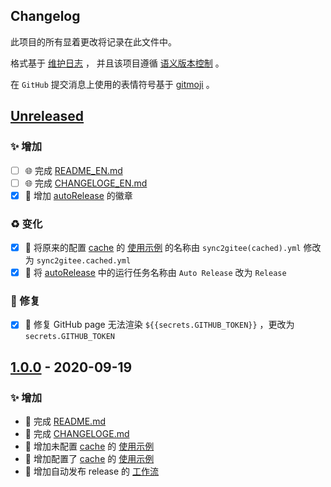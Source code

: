 ## Changelog

此项目的所有显着更改将记录在此文件中。

格式基于 [维护日志](https://keepachangelog.com/zh-CN/1.0.0/) ，
并且该项目遵循 [语义版本控制](https://semver.org/spec/v2.0.0.html) 。

在 `GitHub` 提交消息上使用的表情符号基于 [gitmoji](https://gitmoji.carloscuesta.me/) 。

## [Unreleased]

### ✨ 增加

- [ ] 🌐 完成 [README_EN.md](./README_EN.md)
- [ ] 🌐 完成 [CHANGELOGE_EN.md](./CHANGELOGE_EN.md)
- [x] 📝 增加 [autoRelease](https://github.com/yi-Xu-0100/hub-mirror/actions?query=workflow%3AautoRelease) 的徽章

### ♻️ 变化

- [x] 🚚 将原来的配置 [cache](./README.md#cache_path可选) 的 [使用示例](/yi-Xu-0100/hub-mirror/blob/v1.0.0/.github/workflows/sync2gitee(cached).yml) 的名称由 `sync2gitee(cached).yml` 修改为 `sync2gitee.cached.yml`
- [x] 🔧 将 [autoRelease](/yi-Xu-0100/hub-mirror/blob/v1.0.0/.github/workflows/autoRelease.yml) 中的运行任务名称由 `Auto Release` 改为 `Release`

### 🐛 修复

- [x] 🐛 修复 GitHub page 无法渲染 `${{secrets.GITHUB_TOKEN}}` ，更改为 `secrets.GITHUB_TOKEN`

## [1.0.0] - 2020-09-19

### ✨ 增加

- 📝 完成 [README.md](./README.md)
- 📝 完成 [CHANGELOGE.md](./CHANGELOG.md)
- 🔧 增加未配置 [cache](./README.md#cache_path可选) 的 [使用示例](./.github/workflows/sync2gitee.yml)
- 🔧 增加配置了 [cache](./README.md#cache_path可选) 的 [使用示例](./.github/workflows/sync2gitee(cached).yml)
- 👷 增加自动发布 release 的 [工作流](./.github/workflows/autoRelease.yml)

[Unreleased]: https://github.com/olivierlacan/keep-a-changelog/compare/v1.0.0...HEAD
[1.0.0]: https://github.com/mindsers/changelog-reader-action/compare/v1.0.0
